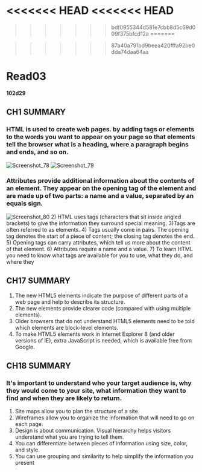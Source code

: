 <<<<<<< HEAD
<<<<<<< HEAD
=======

>>>>>>> bdf0955344d581e7cbb8d5c69d009f375bfcd12a
=======

>>>>>>> 87a40a791bd9beea420fffa92be0dda74daa64aa
# Read03
**102d29**
## CH1 SUMMARY
### HTML is used to create web pages. by adding tags or elements to the words you want to appear on your page so that elements tell the browser  what is a heading, where a paragraph begins and ends, and so on.


![Screenshot_78](https://user-images.githubusercontent.com/58809722/115088572-204f5180-9f19-11eb-8fc8-ad0ca18880ee.png)
![Screenshot_79](https://user-images.githubusercontent.com/58809722/115088628-407f1080-9f19-11eb-9f55-6e86025607d6.png)
### Attributes provide additional information about the contents of an element. They appear on the opening tag of the element and are made up of two parts: a name and a value, separated by an equals sign.
![Screenshot_80](https://user-images.githubusercontent.com/58809722/115089575-2a724f80-9f1b-11eb-966f-92e973c87d89.png)
2) HTML uses tags (characters that sit inside angled 
brackets) to give the information they surround special 
meaning.
3)Tags are often referred to as elements.
4) Tags usually come in pairs. The opening tag denotes 
the start of a piece of content; the closing tag denotes 
the end.
5) Opening tags can carry attributes, which tell us more 
about the content of that element.
6) Attributes require a name and a value.
7) To learn HTML you need to know what tags are 
available for you to use, what they do, and where they

## CH17 SUMMARY
1) The new HTML5 elements indicate the purpose of 
different parts of a web page and help to describe 
its structure.
2) The new elements provide clearer code (compared 
with using multiple <div> elements).
3) Older browsers that do not understand HTML5 
elements need to be told which elements are 
block-level elements.
4) To make HTML5 elements work in Internet Explorer 8 
(and older versions of IE), extra JavaScript is needed, 
which is available free from Google.

## CH18 SUMMARY
### It's important to understand who your target audience is, why they would come to your site, what information they want to find and when they are likely to return.
1) Site maps allow you to plan the structure of a site.
2) Wireframes allow you to organize the information that 
will need to go on each page.
3) Design is about communication. Visual hierarchy helps 
visitors understand what you are trying to tell them.
4) You can differentiate between pieces of information 
using size, color, and style. 
5) You can use grouping and similarity to help simplify 
the information you present
